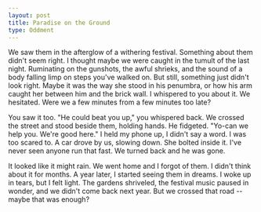 ```yaml
---
layout: post
title: Paradise on the Ground
type: Oddment
---
```


We saw them in the afterglow of a withering festival. Something about them didn't seem right. I thought maybe we were caught in the tumult of the last night. Ruminating on the gunshots, the awful shrieks, and the sound of a body falling limp on steps you've walked on. But still, something just didn't look right. Maybe it was the way she stood in his penumbra, or how his arm caught her between him and the brick wall. I whispered to you about it. We hesitated. Were we a few minutes from a few minutes too late?

You saw it too. "He could beat you up," you whispered back. We crossed the street and stood beside them, holding hands. He fidgeted. "Yo-can we help you. We're good here." I held my phone up, I didn't say a word. I was too scared to. A car drove by us, slowing down. She bolted inside it. I've never seen anyone run that fast. We turned back and he was gone.

It looked like it might rain. We went home and I forgot of them. I didn't think about it for months. A year later, I started seeing them in dreams. I woke up in tears, but I felt light. The gardens shriveled, the festival music paused in wonder, and we didn't come back next year. But we crossed that road -- maybe that was enough?

